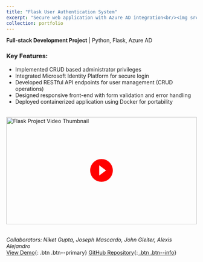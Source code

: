 ```yaml
---
title: "Flask User Authentication System"
excerpt: "Secure web application with Azure AD integration<br/><img src='/images/flask-auth-screenshot.png' alt='Flask Auth System Interface'>"
collection: portfolio
---
```


**Full-stack Development Project** | Python, Flask, Azure AD  

### Key Features:
- Implemented CRUD based administrator privileges
- Integrated Microsoft Identity Platform for secure login
- Developed RESTful API endpoints for user management (CRUD operations)
- Designed responsive front-end with form validation and error handling
- Deployed containerized application using Docker for portability

<div style="position: relative; padding-bottom: 56.25%; height: 0; overflow: hidden; margin: 2rem 0;">
  <a href="https://www.youtube.com/watch?v=owLFAySZoO4" target="_blank" style="position: absolute; top: 0; left: 0; width: 100%; height: 100%;">
    <img src="https://img.youtube.com/vi/owLFAySZoO4/maxresdefault.jpg" alt="Flask Project Video Thumbnail" style="object-fit: cover; width: 100%; height: 100%;">
    <div style="position: absolute; top: 50%; left: 50%; transform: translate(-50%, -50%);">
      <svg xmlns="http://www.w3.org/2000/svg" width="72" height="72" viewBox="0 0 24 24" fill="#f00">
        <path d="M12 2C6.48 2 2 6.48 2 12s4.48 10 10 10 10-4.48 10-10S17.52 2 12 2zm-2 14.5v-9l6 4.5-6 4.5z"/>
      </svg>
    </div>
  </a>
</div>



*Collaborators: Niket Gupta, Joseph Mascardo, John Gleiter, Alexis Alejandro*  
[View Demo](https://www.youtube.com/watch?v=owLFAySZoO4){: .btn .btn--primary} 
[GitHub Repository](#){:[ .btn .btn--info](https://github.com/jomosquito/Edmonton-v.02/tree/main#)}
